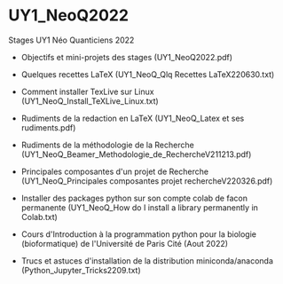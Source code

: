 # UY1_NeoQ2022
Stages UY1 Néo Quanticiens 2022

* Objectifs et mini-projets des stages (UY1_NeoQ2022.pdf)

* Quelques recettes LaTeX (UY1_NeoQ_Qlq Recettes LaTeX220630.txt)

* Comment installer TexLive sur Linux (UY1_NeoQ_Install_TeXLive_Linux.txt)

* Rudiments de la redaction en LaTeX (UY1_NeoQ_Latex et ses rudiments.pdf)

* Rudiments de la méthodologie de la Recherche (UY1_NeoQ_Beamer_Methodologie_de_RechercheV211213.pdf)

* Principales composantes d'un projet de Recherche (UY1_NeoQ_Principales composantes projet rechercheV220326.pdf)

* Installer des packages python sur son compte colab de facon permanente (UY1_NeoQ_How do I install a library permanently in Colab.txt)

* Cours d'Introduction à la programmation python pour la biologie (bioformatique) de l'Université de Paris Cité (Aout 2022)

* Trucs et astuces d'installation de la distribution miniconda/anaconda (Python_Jupyter_Tricks2209.txt)


